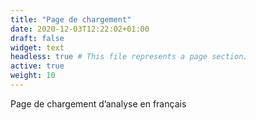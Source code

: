 ```yaml
---
title: "Page de chargement"
date: 2020-12-03T12:22:02+01:00
draft: false
widget: text
headless: true # This file represents a page section.
active: true
weight: 10
---
```


Page de chargement d’analyse en français

